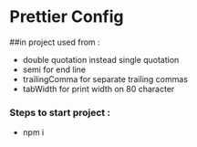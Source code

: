 # Prettier Config

##in project used from :

- double quotation instead single quotation
- semi for end line
- trailingComma for separate trailing commas
- tabWidth for print width on 80 character




### Steps to start project :

- npm i
